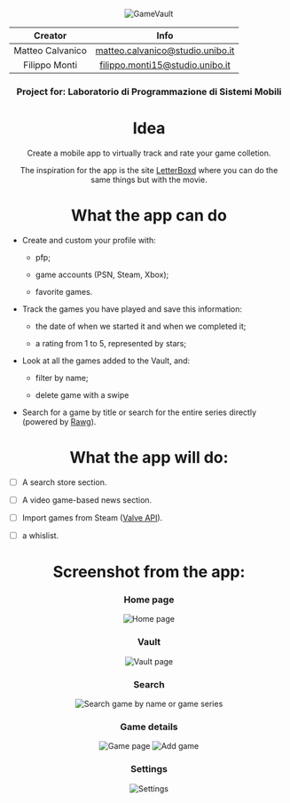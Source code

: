<p align="center">
  <img src="./readmeImg/landscape.png" alt="GameVault"/>
</p>

<center>

| Creator          |      Info                            |
|:----------:      |:-------------:                       |
| Matteo Calvanico |  matteo.calvanico@studio.unibo.it    |
| Filippo Monti    |    filippo.monti15@studio.unibo.it   |



### Project for: Laboratorio di Programmazione di Sistemi Mobili 

# Idea
Create a mobile app to virtually track and rate your game colletion.

The inspiration for the app is the site [LetterBoxd](https://letterboxd.com) where you can do the same things but with the movie.


# What the app can do

</center>

- Create and custom your profile with:

  - pfp;

  - game accounts (PSN, Steam, Xbox);

  - favorite games.

- Track the games you have played and save this information:

  - the date of when we started it and when we completed it;

  - a rating from 1 to 5, represented by stars;

- Look at all the games added to the Vault, and:

  - filter by name;

  - delete game with a swipe

- Search for a game by title or search for the entire series directly
 (powered by [Rawg](https://rawg.io/)).

<center>

# What the app will do:

</center>

- [ ] A search store section.

- [ ] A video game-based news section.

- [ ] Import games from Steam ([Valve API](https://developer.valvesoftware.com/wiki/Steam_Web_API#GetGlobalAchievementPercentagesForApp_.28v0001.29)).

- [ ] a whislist.

<center>

# Screenshot from the app:

### Home page
![Home page](./readmeImg/homePageScreen.png)

### Vault
![Vault page](./readmeImg/vaultPageScreen.gif)

### Search
![Search game by name or game series](./readmeImg/searchPageScreen.png)

### Game details
![Game page](./readmeImg/gamePageScreen.png)
![Add game](./readmeImg/addGamePageScreen.png)

### Settings
![Settings](./readmeImg/settingsPageScreen.gif)

</center>